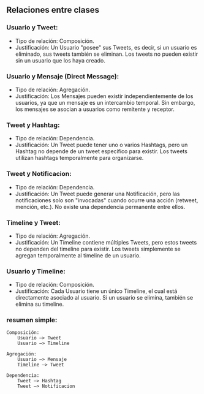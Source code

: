 ## Relaciones entre clases

### Usuario y Tweet:

- Tipo de relación: Composición.
- Justificación: Un Usuario "posee" sus Tweets, es decir, si un usuario es eliminado, sus tweets también se eliminan. Los tweets no pueden existir sin un usuario que los haya creado.


### Usuario y Mensaje (Direct Message):

- Tipo de relación: Agregación.
- Justificación: Los Mensajes pueden existir independientemente de los usuarios, ya que un mensaje es un intercambio temporal. Sin embargo, los mensajes se asocian a usuarios como remitente y receptor.


### Tweet y Hashtag:

- Tipo de relación: Dependencia.
- Justificación: Un Tweet puede tener uno o varios Hashtags, pero un Hashtag no depende de un tweet específico para existir. Los tweets utilizan hashtags temporalmente para organizarse.


### Tweet y Notificacion:

- Tipo de relación: Dependencia.
- Justificación: Un Tweet puede generar una Notificación, pero las notificaciones solo son "invocadas" cuando ocurre una acción (retweet, mención, etc.). No existe una dependencia permanente entre ellos.


### Timeline y Tweet:

- Tipo de relación: Agregación.
- Justificación: Un Timeline contiene múltiples Tweets, pero estos tweets no dependen del timeline para existir. Los tweets simplemente se agregan temporalmente al timeline de un usuario.


### Usuario y Timeline:

- Tipo de relación: Composición.
- Justificación: Cada Usuario tiene un único Timeline, el cual está directamente asociado al usuario. Si un usuario se elimina, también se elimina su timeline.

### resumen simple:

    Composición:
        Usuario —> Tweet
        Usuario —> Timeline

    Agregación:
        Usuario —> Mensaje
        Timeline —> Tweet

    Dependencia:
        Tweet —> Hashtag
        Tweet —> Notificacion
